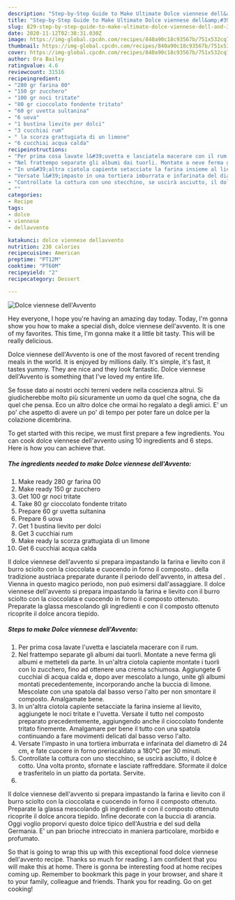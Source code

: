 ```yaml
---
description: "Step-by-Step Guide to Make Ultimate Dolce viennese dell&amp;#39;Avvento"
title: "Step-by-Step Guide to Make Ultimate Dolce viennese dell&amp;#39;Avvento"
slug: 829-step-by-step-guide-to-make-ultimate-dolce-viennese-dell-and-39-avvento
date: 2020-11-12T02:38:31.030Z
image: https://img-global.cpcdn.com/recipes/840a90c18c93567b/751x532cq70/dolce-viennese-dellavvento-recipe-main-photo.jpg
thumbnail: https://img-global.cpcdn.com/recipes/840a90c18c93567b/751x532cq70/dolce-viennese-dellavvento-recipe-main-photo.jpg
cover: https://img-global.cpcdn.com/recipes/840a90c18c93567b/751x532cq70/dolce-viennese-dellavvento-recipe-main-photo.jpg
author: Ora Bailey
ratingvalue: 4.6
reviewcount: 31516
recipeingredient:
- "280 gr farina 00"
- "150 gr zucchero"
- "100 gr noci tritate"
- "80 gr cioccolato fondente tritato"
- "60 gr uvetta sultanina"
- "6 uova"
- "1 bustina lievito per dolci"
- "3 cucchiai rum"
- " la scorza grattugiata di un limone"
- "6 cucchiai acqua calda"
recipeinstructions:
- "Per prima cosa lavate l&#39;uvetta e lasciatela macerare con il rum."
- "Nel frattempo separate gli albumi dai tuorli. Montate a neve ferma gli albumi e metteteli da parte. In un&#39;altra ciotola capiente montate i tuorli con lo zucchero, fino ad ottenere una crema schiumosa. Aggiungete 6 cucchiai di acqua calda e, dopo aver mescolato a lungo, unite gli albumi montati precedentemente, incorporando anche la buccia di limone. Mescolate con una spatola dal basso verso l&#39;alto per non smontare il composto. Amalgamate bene."
- "In un&#39;altra ciotola capiente setacciate la farina insieme al lievito, aggiungete le noci tritate e l&#39;uvetta. Versate il tutto nel composto preparato precedentemente, aggiungendo anche il cioccolato fondente tritato finemente. Amalgamare per bene il tutto con una spatola continuando a fare movimenti delicati dal basso verso l&#39;alto."
- "Versate l&#39;impasto in una tortiera imburrata e infarinata del diametro di 24 cm, e fate cuocere in forno preriscaldato a 180°C per 30 minuti."
- "Controllate la cottura con uno stecchino, se uscirà asciutto, il dolce è cotto. Una volta pronto, sfornate e lasciate raffreddare. Sformate il dolce e trasferitelo in un piatto da portata. Servite."
- ""
categories:
- Recipe
tags:
- dolce
- viennese
- dellavvento

katakunci: dolce viennese dellavvento 
nutrition: 238 calories
recipecuisine: American
preptime: "PT12M"
cooktime: "PT60M"
recipeyield: "2"
recipecategory: Dessert

---
```



![Dolce viennese dell&#39;Avvento](https://img-global.cpcdn.com/recipes/840a90c18c93567b/751x532cq70/dolce-viennese-dellavvento-recipe-main-photo.jpg)

Hey everyone, I hope you're having an amazing day today. Today, I'm gonna show you how to make a special dish, dolce viennese dell&#39;avvento. It is one of my favorites. This time, I'm gonna make it a little bit tasty. This will be really delicious.

Dolce viennese dell&#39;Avvento is one of the most favored of recent trending meals in the world. It is enjoyed by millions daily. It's simple, it's fast, it tastes yummy. They are nice and they look fantastic. Dolce viennese dell&#39;Avvento is something that I've loved my entire life.

Se fosse dato ai nostri occhi terreni vedere nella coscienza altrui. Si giudicherebbe molto più sicuramente un uomo da quel che sogna, che da quel che pensa. Eco un altro dolce che ormai ho regalato a degli amici. E&#39; un po&#39; che aspetto di avere un po&#39; di tempo per poter fare un dolce per la colazione dicembrina.


To get started with this recipe, we must first prepare a few ingredients. You can cook dolce viennese dell&#39;avvento using 10 ingredients and 6 steps. Here is how you can achieve that.

<!--inarticleads1-->

##### The ingredients needed to make Dolce viennese dell&#39;Avvento:

1. Make ready 280 gr farina 00
1. Make ready 150 gr zucchero
1. Get 100 gr noci tritate
1. Take 80 gr cioccolato fondente tritato
1. Prepare 60 gr uvetta sultanina
1. Prepare 6 uova
1. Get 1 bustina lievito per dolci
1. Get 3 cucchiai rum
1. Make ready  la scorza grattugiata di un limone
1. Get 6 cucchiai acqua calda


Il dolce viennese dell&#39;avvento si prepara impastando la farina e lievito con il burro sciolto con la cioccolata e cuocendo in forno il composto.. della tradizione austriaca preparate durante il periodo dell&#39;avvento, in attesa del . Vienna in questo magico periodo, non può esimersi dall&#39;assaggiare. Il dolce viennese dell&#39;avvento si prepara impastando la farina e lievito con il burro sciolto con la cioccolata e cuocendo in forno il composto ottenuto. Preparate la glassa mescolando gli ingredienti e con il composto ottenuto ricoprite il dolce ancora tiepido. 

<!--inarticleads2-->

##### Steps to make Dolce viennese dell&#39;Avvento:

1. Per prima cosa lavate l&#39;uvetta e lasciatela macerare con il rum.
1. Nel frattempo separate gli albumi dai tuorli. Montate a neve ferma gli albumi e metteteli da parte. In un&#39;altra ciotola capiente montate i tuorli con lo zucchero, fino ad ottenere una crema schiumosa. Aggiungete 6 cucchiai di acqua calda e, dopo aver mescolato a lungo, unite gli albumi montati precedentemente, incorporando anche la buccia di limone. Mescolate con una spatola dal basso verso l&#39;alto per non smontare il composto. Amalgamate bene.
1. In un&#39;altra ciotola capiente setacciate la farina insieme al lievito, aggiungete le noci tritate e l&#39;uvetta. Versate il tutto nel composto preparato precedentemente, aggiungendo anche il cioccolato fondente tritato finemente. Amalgamare per bene il tutto con una spatola continuando a fare movimenti delicati dal basso verso l&#39;alto.
1. Versate l&#39;impasto in una tortiera imburrata e infarinata del diametro di 24 cm, e fate cuocere in forno preriscaldato a 180°C per 30 minuti.
1. Controllate la cottura con uno stecchino, se uscirà asciutto, il dolce è cotto. Una volta pronto, sfornate e lasciate raffreddare. Sformate il dolce e trasferitelo in un piatto da portata. Servite.
1. 


Il dolce viennese dell&#39;avvento si prepara impastando la farina e lievito con il burro sciolto con la cioccolata e cuocendo in forno il composto ottenuto. Preparate la glassa mescolando gli ingredienti e con il composto ottenuto ricoprite il dolce ancora tiepido. Infine decorate con la buccia di arancia. Oggi voglio proporvi questo dolce tipico dell&#39;Austria e del sud della Germania. E&#39; un pan brioche intrecciato in maniera particolare, morbido e profumato. 

So that is going to wrap this up with this exceptional food dolce viennese dell&#39;avvento recipe. Thanks so much for reading. I am confident that you will make this at home. There is gonna be interesting food at home recipes coming up. Remember to bookmark this page in your browser, and share it to your family, colleague and friends. Thank you for reading. Go on get cooking!
